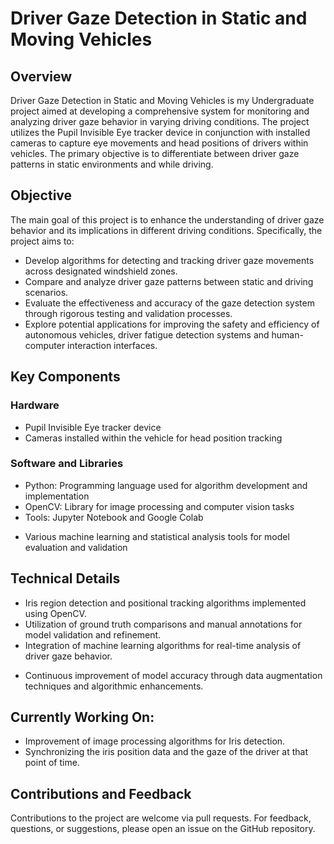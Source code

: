 # Driver Gaze Detection in Static and Moving Vehicles

## Overview
Driver Gaze Detection in Static and Moving Vehicles is my Undergraduate project aimed at developing a comprehensive system for monitoring and analyzing driver gaze behavior in varying driving conditions. The project utilizes the Pupil Invisible Eye tracker device in conjunction with installed cameras to capture eye movements and head positions of drivers within vehicles. The primary objective is to differentiate between driver gaze patterns in static environments and while driving.

## Objective
The main goal of this project is to enhance the understanding of driver gaze behavior and its implications in different driving conditions. Specifically, the project aims to:

- Develop algorithms for detecting and tracking driver gaze movements across designated windshield zones.
- Compare and analyze driver gaze patterns between static and driving scenarios.
- Evaluate the effectiveness and accuracy of the gaze detection system through rigorous testing and validation processes.
- Explore potential applications for improving the safety and efficiency of autonomous vehicles, driver fatigue detection systems and human-computer interaction interfaces.

## Key Components
### Hardware
- Pupil Invisible Eye tracker device
- Cameras installed within the vehicle for head position tracking

### Software and Libraries
- Python: Programming language used for algorithm development and implementation
- OpenCV: Library for image processing and computer vision tasks
- Tools: Jupyter Notebook and Google Colab
<!-- - TensorFlow: Deep learning framework for advanced feature extraction and classification -->
<!-- - Matplotlib and Plotly: Libraries for data visualization and analysis -->
- Various machine learning and statistical analysis tools for model evaluation and validation

## Technical Details
- Iris region detection and positional tracking algorithms implemented using OpenCV.
- Utilization of ground truth comparisons and manual annotations for model validation and refinement.
- Integration of machine learning algorithms for real-time analysis of driver gaze behavior.
<!-- - Development of a user-friendly interface for data visualization and analysis using Matplotlib and Plotly. -->
- Continuous improvement of model accuracy through data augmentation techniques and algorithmic enhancements.

## Currently Working On:
- Improvement of image processing algorithms for Iris detection.
- Synchronizing the iris position data and the gaze of the driver at that point of time.

<!-- ## Usage
To use the Driver Gaze Detection system:
1. Install the required dependencies using the provided `requirements.txt` file.
2. Connect the Pupil Invisible Eye tracker device and ensure proper camera calibration.
3. Run the main Python script to start the gaze detection system.
4. Follow the instructions for data collection and analysis provided in the documentation. -->

## Contributions and Feedback
Contributions to the project are welcome via pull requests. For feedback, questions, or suggestions, please open an issue on the GitHub repository.

<!-- ## License -->
<!-- This project is licensed under the MIT License. See the LICENSE file for details. -->
